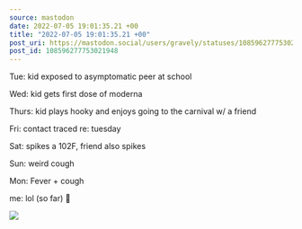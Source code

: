 ```yaml
---
source: mastodon
date: 2022-07-05 19:01:35.21 +00
title: "2022-07-05 19:01:35.21 +00"
post_uri: https://mastodon.social/users/gravely/statuses/108596277753021948
post_id: 108596277753021948
---
```

Tue: kid exposed to asymptomatic peer at school

Wed: kid gets first dose of moderna

Thurs: kid plays hooky and enjoys going to the carnival w/ a friend

Fri: contact traced re: tuesday

Sat: spikes a 102F, friend also spikes

Sun: weird cough

Mon: Fever + cough

me: lol (so far) 🤗


![](/images/108596277700198929.png)

